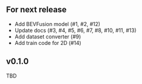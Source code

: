 ## For next release

- Add BEVFusion model (#1, #2, #12)
- Update docs (#3, #4, #5, #6, #7, #8, #10, #11, #13)
- Add dataset converter (#9)
- Add train code for 2D (#14)

## v0.1.0

TBD
